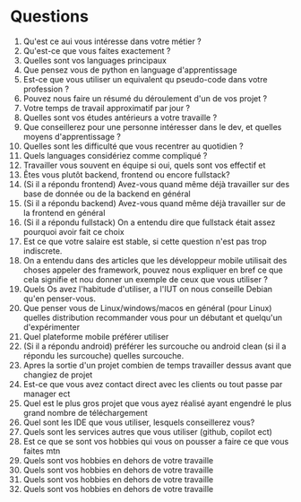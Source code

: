 # Questions

1) Qu'est ce aui vous intéresse dans votre métier ?
2) Qu'est-ce que vous faites exactement ?
3) Quelles sont vos languages principaux
4) Que pensez vous de python en language d'apprentissage
5) Est-ce que vous utiliser un equivalent qu pseudo-code dans votre profession ?
6) Pouvez nous faire un résumé du déroulement d'un de vos projet ?
7) Votre temps de travail approximatif par jour ?
8) Quelles sont vos études antérieurs a votre travaille ?
9) Que conseillerez pour une personne intéresser dans le dev, et quelles moyens d'apprentissage ?
10) Quelles sont les difficulté que vous recentrer au quotidien ?
11) Quels languages considériez comme compliqué ?
12) Travailler vous souvent en équipe si oui, quels sont vos effectif et 
13) Êtes vous plutôt backend, frontend ou encore fullstack?
14) (Si il a répondu frontend) Avez-vous quand même déjà travailler sur des base de donnée ou de la backend en général
15) (Si il a répondu backend) Avez-vous quand même déjà travailler sur de la frontend en général
16) (Si il a répondu fullstack) On a entendu dire que fullstack était assez pourquoi avoir fait ce choix
17) Est ce que votre salaire est stable, si cette question n'est pas trop indiscrete.
18) On a entendu dans des articles que les développeur mobile utilisait des choses appeler des framework, pouvez nous expliquer en bref ce que cela signifie et nou donner un exemple de ceux que vous utiliser ?
19) Quels Os avez l'habitude d'utiliser, a l'IUT on nous conseille Debian qu'en penser-vous.
20) Que penser vous de Linux/windows/macos en général (pour Linux) quelles distribution recommander vous pour un débutant et quelqu'un d'expérimenter
21) Quel plateforme mobile préférer utiliser
22) (Si il a répondu android) préférer les surcouche ou android clean (si il a répondu les surcouche) quelles surcouche.
23) Apres la sortie d'un projet combien de temps travailler dessus avant que changiez de projet
24) Est-ce que vous avez contact direct avec les clients ou tout passe par manager ect
25) Quel est le plus gros projet que vous ayez réalisé ayant engendré le plus grand nombre de téléchargement
26) Quel sont les IDE que vous utiliser, lesquels conseillerez vous?
27) Quels sont les services autres que vous utiliser (github, copilot ect)
28) Est ce que se sont vos hobbies qui vous on pousser a faire ce que vous faites mtn
29) Quels sont vos hobbies en dehors de votre travaille
29) Quels sont vos hobbies en dehors de votre travaille
29) Quels sont vos hobbies en dehors de votre travaille
29) Quels sont vos hobbies en dehors de votre travaille